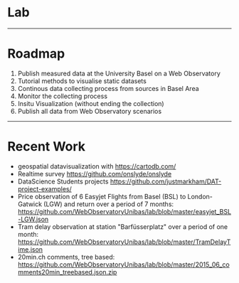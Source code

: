 # Lab
___
# Roadmap

1. Publish measured data at the University Basel on a Web Observatory
2. Tutorial methods to visualise static datasets
3. Continous data collecting process from sources in Basel Area
4. Monitor the collecting process
5. Insitu Visualization (without ending the collection)
6. Publish all data from Web Observatory scenarios
 
___

# Recent Work



- geospatial datavisualization with https://cartodb.com/
- Realtime survey https://github.com/onslyde/onslyde
- DataScience Students projects https://github.com/justmarkham/DAT-project-examples/
- Price observation of 6 Easyjet Flights from Basel (BSL) to London-Gatwick (LGW) and return over a period of 7 months: https://github.com/WebObservatoryUnibas/lab/blob/master/easyjet_BSL-LGW.json
- Tram delay observation at station "Barfüsserplatz" over a period of one month: https://github.com/WebObservatoryUnibas/lab/blob/master/TramDelayTime.json
- 20min.ch comments, tree based: https://github.com/WebObservatoryUnibas/lab/blob/master/2015_06_comments20min_treebased.json.zip
